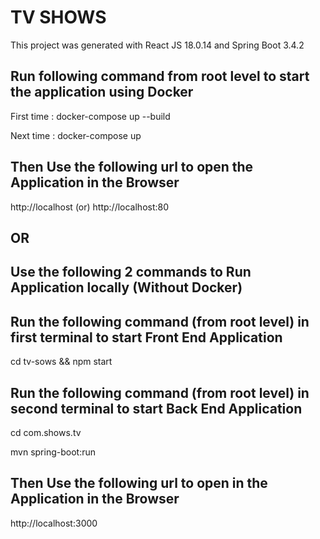 # TV SHOWS 

This project was generated with React JS 18.0.14 and Spring Boot 3.4.2

## Run following command from root level to start the application using Docker

First time : docker-compose up --build 

Next time : docker-compose up


## Then Use the following url to open the Application in the Browser

http://localhost (or) http://localhost:80

## OR

## Use the following 2 commands to Run Application locally (Without Docker)

## Run the following command (from root level) in first terminal to start Front End Application

cd tv-sows && npm start


## Run the following command (from root level) in second terminal to start Back End Application

cd com.shows.tv

mvn spring-boot:run


## Then Use the following url to open in the Application in the Browser

http://localhost:3000

